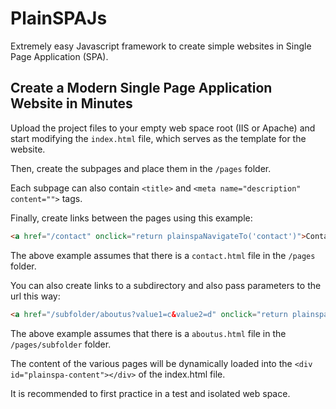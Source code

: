 # PlainSPAJs

Extremely easy Javascript framework to create simple websites in Single Page Application (SPA).

## Create a Modern Single Page Application Website in Minutes

Upload the project files to your empty web space root (IIS or Apache) and start modifying the `index.html` file, which serves as the template for the website.

Then, create the subpages and place them in the `/pages` folder.

Each subpage can also contain `<title>` and `<meta name="description" content="">` tags.

Finally, create links between the pages using this example:

```html
<a href="/contact" onclick="return plainspaNavigateTo('contact')">Contact Us</a>
```

The above example assumes that there is a `contact.html` file in the `/pages` folder.

You can also create links to a subdirectory and also pass parameters to the url this way:

```html
<a href="/subfolder/aboutus?value1=c&value2=d" onclick="return plainspaNavigateTo('subfolder/aboutus', '?value1=c&value2=d')">About Us</a>
```

The above example assumes that there is a `aboutus.html` file in the `/pages/subfolder` folder.

The content of the various pages will be dynamically loaded into the ```<div id="plainspa-content"></div>``` of the index.html file.

It is recommended to first practice in a test and isolated web space.
